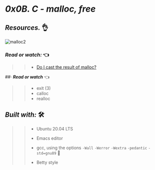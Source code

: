 # *_0x0B. C - malloc, free_*

## **_Resources._** 👌 

 ![malloc2](https://user-images.githubusercontent.com/85587286/199153448-3be6d144-f269-462f-a266-ed4ba22d766b.jpg)


### **_Read or watch:_**  👈


>> * [Do I cast the result of malloc?](https://intranet.hbtn.io/rltoken/xRakq81EUvl-3QG_3QUC8A)


##· **_Read or watch_**  👈

>> * exit (3)
>> * calloc
>> * realloc

## **_Built with:_** 🛠️

>> * Ubuntu 20.04 LTS
>> 
>> * Emacs editor
>> 
>> * gcc, using the options `-Wall` `-Werror` `-Wextra` `-pedantic` `-std=gnu89` 🏁
>> 
>> * Betty style
